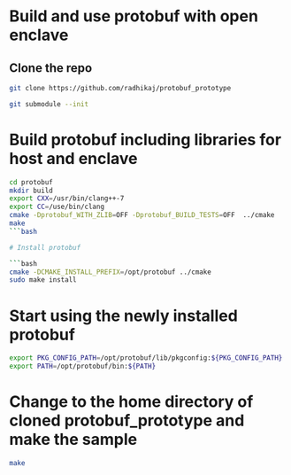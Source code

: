 # Build and use protobuf with open enclave

## Clone the repo

```bash
git clone https://github.com/radhikaj/protobuf_prototype

git submodule --init
```

# Build protobuf including libraries for host and enclave

```bash
cd protobuf
mkdir build
export CXX=/usr/bin/clang++-7
export CC=/use/bin/clang
cmake -Dprotobuf_WITH_ZLIB=OFF -Dprotobuf_BUILD_TESTS=OFF  ../cmake
make
```bash

# Install protobuf

```bash
cmake -DCMAKE_INSTALL_PREFIX=/opt/protobuf ../cmake
sudo make install
```

# Start using the newly installed protobuf

```bash
export PKG_CONFIG_PATH=/opt/protobuf/lib/pkgconfig:${PKG_CONFIG_PATH}
export PATH=/opt/protobuf/bin:${PATH}
```

# Change to the home directory of cloned protobuf_prototype and make the sample
```bash
make
```


